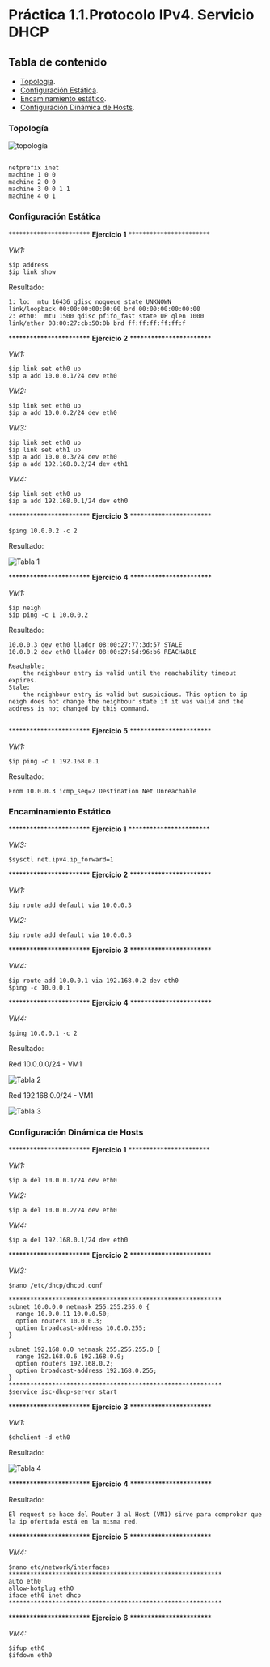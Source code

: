 # Práctica 1.1.Protocolo IPv4. Servicio DHCP

## Tabla de contenido
- [Topología](#topología).
- [Configuración Estática](#configuración-estática).
- [Encaminamiento estático](#encaminamiento-estático).
- [Configuración Dinámica de Hosts](#configuración-dinámica-de-hosts).

### Topología
![topología](imágenes/topologia.png)

<code> 
netprefix inet
machine 1 0 0
machine 2 0 0
machine 3 0 0 1 1
machine 4 0 1
</code>

### Configuración Estática
*********************** **Ejercicio 1** ***********************

*VM1:*
<pre>
<code>$ip address
$ip link show
</code></pre>

Resultado:
<pre><code>1: lo: <LOOPBACK,UP,LOWER_UP> mtu 16436 qdisc noqueue state UNKNOWN
link/loopback 00:00:00:00:00:00 brd 00:00:00:00:00:00
2: eth0: <BROADCAST,MULTICAST,UP,LOWER_UP> mtu 1500 qdisc pfifo_fast state UP qlen 1000
link/ether 08:00:27:cb:50:0b brd ff:ff:ff:ff:ff:f
</code></pre>

*********************** **Ejercicio 2** ***********************

*VM1:*
<pre>
<code>$ip link set eth0 up
$ip a add 10.0.0.1/24 dev eth0
</code></pre>
*VM2:*
<pre>
<code>$ip link set eth0 up
$ip a add 10.0.0.2/24 dev eth0
</code></pre>
*VM3:*
<pre>
<code>$ip link set eth0 up
$ip link set eth1 up
$ip a add 10.0.0.3/24 dev eth0
$ip a add 192.168.0.2/24 dev eth1
</code></pre>
*VM4:*
<pre>
<code>$ip link set eth0 up
$ip a add 192.168.0.1/24 dev eth0
</code></pre>

*********************** **Ejercicio 3** ***********************
<pre>
<code>$ping 10.0.0.2 -c 2
</code></pre>

Resultado:

![Tabla 1](imágenes/tabla1.png)

*********************** **Ejercicio 4** ***********************

*VM1:*
<pre>
<code>$ip neigh
$ip ping -c 1 10.0.0.2
</code></pre>

Resultado:
<pre><code>10.0.0.3 dev eth0 lladdr 08:00:27:77:3d:57 STALE
10.0.0.2 dev eth0 lladdr 08:00:27:5d:96:b6 REACHABLE

Reachable:
    the neighbour entry is valid until the reachability timeout expires.
Stale:
    the neighbour entry is valid but suspicious. This option to ip neigh does not change the neighbour state if it was valid and the address is not changed by this command.

</code></pre>

*********************** **Ejercicio 5** ***********************

*VM1:*
<pre>
<code>$ip ping -c 1 192.168.0.1
</code></pre>

Resultado:
<pre><code>From 10.0.0.3 icmp_seq=2 Destination Net Unreachable
</code></pre>

### Encaminamiento Estático

*********************** **Ejercicio 1** ***********************

*VM3:*
<pre>
<code>$sysctl net.ipv4.ip_forward=1
</code></pre>

*********************** **Ejercicio 2** ***********************

*VM1:*
<pre>
<code>$ip route add default via 10.0.0.3
</code></pre>

*VM2:*
<pre>
<code>$ip route add default via 10.0.0.3
</code></pre>

*********************** **Ejercicio 3** ***********************

*VM4:*
<pre>
<code>$ip route add 10.0.0.1 via 192.168.0.2 dev eth0
$ping -c 10.0.0.1
</code></pre>

*********************** **Ejercicio 4** ***********************

*VM4:*
<pre>
<code>$ping 10.0.0.1 -c 2
</code></pre>

Resultado:

Red 10.0.0.0/24 - VM1

![Tabla 2](imágenes/tabla2.png)

Red 192.168.0.0/24 - VM1

![Tabla 3](imágenes/tabla3.png)

### Configuración Dinámica de Hosts

*********************** **Ejercicio 1** ***********************

*VM1:*
<pre>
<code>$ip a del 10.0.0.1/24 dev eth0
</code></pre>
*VM2:*
<pre>
<code>$ip a del 10.0.0.2/24 dev eth0
</code></pre>
*VM4:*
<pre>
<code>$ip a del 192.168.0.1/24 dev eth0
</code></pre>

*********************** **Ejercicio 2** ***********************

*VM3:*
<pre>
<code>$nano /etc/dhcp/dhcpd.conf

***********************************************************
subnet 10.0.0.0 netmask 255.255.255.0 {
  range 10.0.0.11 10.0.0.50;
  option routers 10.0.0.3;
  option broadcast-address 10.0.0.255;
}

subnet 192.168.0.0 netmask 255.255.255.0 {
  range 192.168.0.6 192.168.0.9;
  option routers 192.168.0.2;
  option broadcast-address 192.168.0.255;
}
***********************************************************
$service isc-dhcp-server start
</code></pre>

*********************** **Ejercicio 3** ***********************

*VM1:*
<pre>
<code>$dhclient -d eth0
</code></pre>

Resultado:

![Tabla 4](imágenes/tabla4.png)

*********************** **Ejercicio 4** ***********************

Resultado:
<pre>
<code>El request se hace del Router 3 al Host (VM1) sirve para comprobar que la ip ofertada está en la misma red.
</code></pre>

*********************** **Ejercicio 5** ***********************

*VM4:*
<pre>
<code>$nano etc/network/interfaces
***********************************************************
auto eth0
allow-hotplug eth0
iface eth0 inet dhcp
***********************************************************
</code></pre>

*********************** **Ejercicio 6** ***********************

*VM4:*
<pre>
<code>$ifup eth0
$ifdown eth0
</code></pre>
